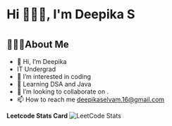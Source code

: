 <!---
deepikaaselvam/deepikaaselvam is a ✨ special ✨ repository because its `README.md` (this file) appears on your GitHub profile.
You can click the Preview link to take a look at your changes.
--->
<h1 align="left">Hi 🙋🏼‍♀️, I'm Deepika S</h1>
<h1 align="left"></h1>


## 👩🏻‍💻About Me
- 👋 Hi, I’m Deepika <br>
-  IT Undergrad
- 👀 I’m interested in coding<br>
- 🌱 Learning DSA and Java<br>
- 💞️ I’m looking to collaborate on .
- 📫 How to reach me deepikaselvam.16@gmail.com

**Leetcode Stats Card**
![LeetCode Stats](https://leetcode.card.workers.dev/Deepika_Selvam?theme=dark&font=baloo&extension=null)

